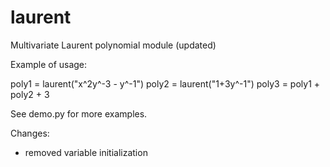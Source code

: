 # laurent
Multivariate Laurent polynomial module (updated)

Example of usage:

poly1 = laurent("x^2y^-3 - y^-1")
poly2 = laurent("1+3y^-1")
poly3 = poly1 + poly2 + 3

See demo.py for more examples.

Changes:
- removed variable initialization
